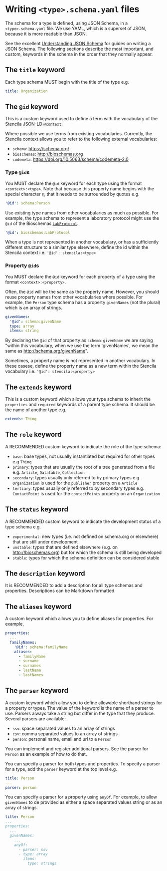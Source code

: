 # Writing `<type>.schema.yaml` files

The schema for a type is defined, using JSON Schema, in a `<type>.schema.yaml` file. We use YAML, which is a superset of JSON, because it is more readable than JSON.

See the excellent [Understanding JSON Schema](https://json-schema.org/understanding-json-schema/) for guides on writing a JSON Schema. The following sections describe the most important, and custom, keywords in the schema in the order that they normally appear.

## The `title` keyword

Each type schema MUST begin with the title of the type e.g.

```yaml
title: Organization
```

## The `@id` keyword

This is a custom keyword used to define a term with the vocabulary of the Stencila JSON-LD `@context`.

Where possible we use terms from existing vocabularies. Currently, the Stencila context allows you to refer to the following external vocabularies:

- `schema`: https://schema.org/
- `bioschemas`: http://bioschemas.org
- `codemeta`: https://doi.org/10.5063/schema/codemeta-2.0


### Type `@id`s

You MUST declare the `@id` keyword for each type using the format `<context>:<type>`. Note that because this property name begins with the special character `@`, that it needs to be surrounded by quotes e.g.

```yaml
'@id': schema:Person
```

Use existing type names from other vocabularies as much as possible. For example, the type schema to represent a laboratory protocol might use the `@id` of the Bioschemas [`LabProtocol`](http://bioschemas.org/specifications/LabProtocol/).

```yaml
'@id': bioschemas:LabProtocol
```

When a type is not represented in another vocabulary, or has a sufficiently different structure to a similar type elsewhere, define the id within the Stencila context i.e. `'@id': stencila:<type>`

### Property `@id`s

You MUST declare the `@id` keyword for each property of a type using the format `<context>:<property>`.

Often, the `@id` will be the same as the property name. However, you should reuse property names from other vocabularies where possible. For example, the `Person` type schema has a property `givenNames` (not the plural) which is an array of strings.

```yaml
givenNames:
  '@id': schema:givenName
  type: array
  items: string
```

By declaring the `@id` of that property as `schema:givenName` we are saying "within this vocabulary, when we use the term 'givenNames', we mean the same as http://schema.org/givenName".

Sometimes, a property name is not represented in another vocabulary. In these casese, define the property name as a new term within the Stencila vocabulary i.e. `'@id': stencila:<property>`


## The `extends` keyword

This is a custom keyword which allows your type schema to inherit the `properties` and `required` keywords of a parent type schema. It should be the name of another type e.g.

```yaml
extends: Thing
```

## The `role` keyword

A RECOMMENDED custom keyword to indicate the role of the type schema:

- `base`: base types, not usually instantiated but required for other types e.g `Thing`
- `primary`: types that are usually the root of a tree generated from a file e.g. `Article`, `Datatable`, `Collection`
- `secondary`: types usually only referred to by primary types e.g. `Organization` is used for the `publisher` property on a `Article`
- `tertiary`: types usually only referred to by secondary types e.g. `ContactPoint` is used for the `contactPoints` property on an `Organization`

## The `status` keyword

A RECOMMENDED custom keyword to indicate the development status of a type schema e.g.

- `experimental`: new types (i.e. not defined on schema.org or elsewhere) that are still under development
- `unstable`: types that are defined elsewhere (e.g. on http://bioschemas.org) but for which the schema is still being developed
- `stable`: types for which the schema definition can be considered stable

## The `description` keyword

It is RECOMMENDED to add a description for all type schemas and properties. Descriptions can be Markdown formatted.

## The `aliases` keyword

A custom keyword which allows you to define aliases for properties. For example,

```yaml
properties:
  ...
  familyNames:
    '@id': schema:familyName
    aliases:
      - familyName
      - surname
      - surnames
      - lastName
      - lastNames
```

## The `parser` keyword

A custom keyword which allow you to define allowable shorthand strings for a property or types. The value of the keyword is the name of a parser to use. Parsers always take a string but differ in the type that they produce. Several parsers are available:

- `ssv`: space separated values to an array of strings
- `csv`: comma separated values to an array of strings
- `person`: personal name, email and url to a `Person`

You can implement and register additional parsers. See the parser for `Person` as an example of how to do that.

You can specify a parser for both types and properties. To specify a parser for a type, add the `parser` keyword at the top level e.g.

```yaml
title: Person
---
parser: person
```

You can specify a parser for a property using `anyOf`. For example, to allow `givenNames` to de provided as either a space separated values string or as an array of strings.

```yaml
title: Person
...
properties:
  ...
  givenNames:
    ...
    anyOf:
      - parser: ssv
      - type: array
        items:
          type: strings
```
